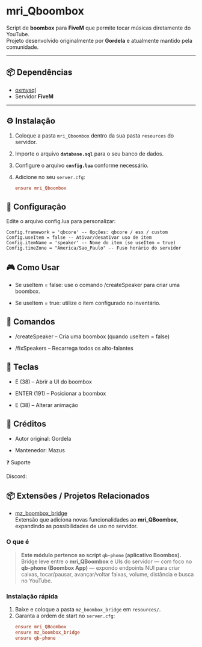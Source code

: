 # mri_Qboombox

Script de **boombox** para **FiveM** que permite tocar músicas diretamente do YouTube.  
Projeto desenvolvido originalmente por **Gordela** e atualmente mantido pela comunidade.

---

## 📦 Dependências

- [oxmysql](https://github.com/overextended/oxmysql)
- Servidor **FiveM**

---

## ⚙️ Instalação

1. Coloque a pasta `mri_Qboombox` dentro da sua pasta `resources` do servidor.
2. Importe o arquivo **`database.sql`** para o seu banco de dados.
3. Configure o arquivo **`config.lua`** conforme necessário.
4. Adicione no seu `server.cfg`:

   ```cfg
   ensure mri_Qboombox
   ```

## 🔧 Configuração

Edite o arquivo config.lua para personalizar:

```
Config.framework = 'qbcore' -- Opções: qbcore / esx / custom
Config.useItem = false -- Ativar/desativar uso de item
Config.itemName = 'speaker' -- Nome do item (se useItem = true)
Config.timeZone = "America/Sao_Paulo" -- Fuso horário do servidor
```

## 🎮 Como Usar

- Se useItem = false: use o comando /createSpeaker para criar uma boombox.

- Se useItem = true: utilize o item configurado no inventário.

## 📜 Comandos

- /createSpeaker – Cria uma boombox (quando useItem = false)

- /fixSpeakers – Recarrega todos os alto-falantes

## 📌 Teclas

- E (38) – Abrir a UI do boombox

- ENTER (191) – Posicionar a boombox

- E (38) – Alterar animação

## 🤝 Créditos

- Autor original: Gordela

- Mantenedor: Mazus

❓ Suporte

Discord:

## 📦 Extensões / Projetos Relacionados

- [mz_boombox_bridge](https://github.com/Mazus-Ofc)  
  Extensão que adiciona novas funcionalidades ao **mri_QBoombox**, expandindo as possibilidades de uso no servidor.

### O que é

> **Este módulo pertence ao script `qb-phone` (aplicativo Boombox).**  
> Bridge leve entre o **mri_QBoombox** e UIs do servidor — com foco no **qb-phone (Boombox App)** — expondo endpoints NUI para criar caixas, tocar/pausar, avançar/voltar faixas, volume, distância e busca no YouTube.

### Instalação rápida

1. Baixe e coloque a pasta `mz_boombox_bridge` em `resources/`.
2. Garanta a ordem de start no `server.cfg`:
   ```cfg
   ensure mri_QBoombox
   ensure mz_boombox_bridge
   ensure qb-phone
   ```
